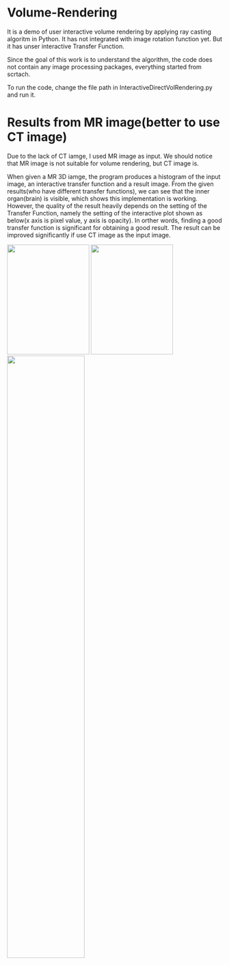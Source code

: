 # Volume-Rendering
It is a demo of user interactive volume rendering by applying ray casting algoritm in Python. It has not integrated with image rotation function yet. But it has unser interactive Transfer Function. 

Since the goal of this work is to understand the algorithm, the code does not contain any image processing packages, everything started from scrtach.

To run the code, change the file path in InteractiveDirectVolRendering.py and run it.


# Results from MR image(better to use CT image)
Due to the lack of CT iamge, I used MR image as input. We should notice that MR image is not suitable for volume rendering, but CT image is.

When given a MR 3D iamge, the program produces a histogram of the input image, an interactive transfer function and a result image. From the given results(who have different transfer functions), we can see that the inner organ(brain) is visible, which shows this implementation is working. However, the quality of the result heavily depends on the setting of the Transfer Function, namely the setting of the interactive plot shown as below(x axis is pixel value, y axis is opacity). In orther words, finding a good transfer function is significant for obtaining a good result. The result can be improved significantly if use CT image as the input image.

<img src="https://user-images.githubusercontent.com/47189577/55031022-f2370600-500d-11e9-9c4a-77ddc2e7a2db.png" width="192" height="256"> <img src="https://user-images.githubusercontent.com/47189577/55031036-f5ca8d00-500d-11e9-9c27-3f50382aa52b.png" width="192" height="256"> <img src="https://user-images.githubusercontent.com/47189577/55031041-f95e1400-500d-11e9-9a34-d69b296eb845.png" width="60%" height="60%">
